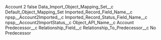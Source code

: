 <?xml version="1.0" encoding="UTF-8"?>
<CustomMetadata xmlns="http://soap.sforce.com/2006/04/metadata" xmlns:xsi="http://www.w3.org/2001/XMLSchema-instance" xmlns:xsd="http://www.w3.org/2001/XMLSchema">
    <label>Account 2</label>
    <protected>false</protected>
    <values>
        <field>Data_Import_Object_Mapping_Set__c</field>
        <value xsi:type="xsd:string">Default_Object_Mapping_Set</value>
    </values>
    <values>
        <field>Imported_Record_Field_Name__c</field>
        <value xsi:type="xsd:string">npsp__Account2Imported__c</value>
    </values>
    <values>
        <field>Imported_Record_Status_Field_Name__c</field>
        <value xsi:type="xsd:string">npsp__Account2ImportStatus__c</value>
    </values>
    <values>
        <field>Object_API_Name__c</field>
        <value xsi:type="xsd:string">Account</value>
    </values>
    <values>
        <field>Predecessor__c</field>
        <value xsi:nil="true"/>
    </values>
    <values>
        <field>Relationship_Field__c</field>
        <value xsi:nil="true"/>
    </values>
    <values>
        <field>Relationship_To_Predecessor__c</field>
        <value xsi:type="xsd:string">No Predecessor</value>
    </values>
</CustomMetadata>
